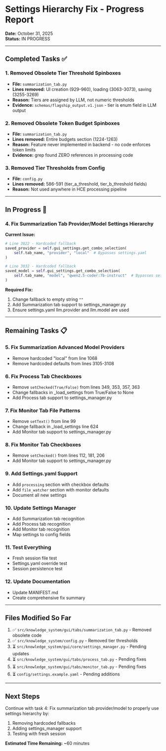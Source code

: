 # Settings Hierarchy Fix - Progress Report

**Date:** October 31, 2025  
**Status:** IN PROGRESS

---

## Completed Tasks ✅

### 1. Removed Obsolete Tier Threshold Spinboxes
- **File:** `summarization_tab.py`
- **Lines removed:** UI creation (929-960), loading (3063-3073), saving (3255-3269)
- **Reason:** Tiers are assigned by LLM, not numeric thresholds
- **Evidence:** `schemas/flagship_output.v1.json` - tier is enum field in LLM output

### 2. Removed Obsolete Token Budget Spinboxes  
- **File:** `summarization_tab.py`
- **Lines removed:** Entire budgets section (1224-1263)
- **Reason:** Feature never implemented in backend - no code enforces token limits
- **Evidence:** grep found ZERO references in processing code

### 3. Removed Tier Thresholds from Config
- **File:** `config.py`
- **Lines removed:** 586-591 (tier_a_threshold, tier_b_threshold fields)
- **Reason:** Not used anywhere in HCE processing pipeline

---

## In Progress 🔄

### 4. Fix Summarization Tab Provider/Model Settings Hierarchy

**Current Issue:**
```python
# Line 3022 - Hardcoded fallback
saved_provider = self.gui_settings.get_combo_selection(
    self.tab_name, "provider", "local"  # Bypasses settings.yaml
)

# Line 3032 - Hardcoded fallback  
saved_model = self.gui_settings.get_combo_selection(
    self.tab_name, "model", "qwen2.5-coder:7b-instruct"  # Bypasses settings.yaml
)
```

**Required Fix:**
1. Change fallback to empty string `""`
2. Add Summarization tab support to settings_manager.py
3. Ensure settings.yaml llm.provider and llm.model are used

---

## Remaining Tasks 📋

### 5. Fix Summarization Advanced Model Providers
- Remove hardcoded "local" from line 1068
- Remove hardcoded defaults from lines 3105-3108

### 6. Fix Process Tab Checkboxes
- Remove `setChecked(True/False)` from lines 349, 353, 357, 363
- Change fallbacks in _load_settings from True/False to None
- Add Process tab support to settings_manager.py

### 7. Fix Monitor Tab File Patterns
- Remove `setText()` from line 99
- Change fallback in _load_settings line 624
- Add Monitor tab support to settings_manager.py

### 8. Fix Monitor Tab Checkboxes
- Remove `setChecked()` from lines 112, 181, 206
- Add Monitor tab support to settings_manager.py

### 9. Add Settings.yaml Support
- Add `processing` section with checkbox defaults
- Add `file_watcher` section with monitor defaults
- Document all new settings

### 10. Update Settings Manager
- Add Summarization tab recognition
- Add Process tab recognition  
- Add Monitor tab recognition
- Map settings to config fields

### 11. Test Everything
- Fresh session file test
- Settings.yaml override test
- Session persistence test

### 12. Update Documentation
- Update MANIFEST.md
- Create comprehensive fix summary

---

## Files Modified So Far

1. ✅ `src/knowledge_system/gui/tabs/summarization_tab.py` - Removed obsolete code
2. ✅ `src/knowledge_system/config.py` - Removed tier thresholds
3. ⏳ `src/knowledge_system/gui/core/settings_manager.py` - Pending updates
4. ⏳ `src/knowledge_system/gui/tabs/process_tab.py` - Pending fixes
5. ⏳ `src/knowledge_system/gui/tabs/monitor_tab.py` - Pending fixes
6. ⏳ `config/settings.example.yaml` - Pending additions

---

## Next Steps

Continue with task 4: Fix summarization tab provider/model to properly use settings hierarchy by:
1. Removing hardcoded fallbacks
2. Adding settings_manager support
3. Testing with fresh session

**Estimated Time Remaining:** ~60 minutes

